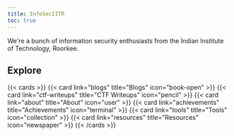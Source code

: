 ```yaml
---
title: InfoSecIITR
toc: true
---
```


We're a bunch of information security enthusiasts from the Indian Institute of Technology, Roorkee.

## Explore

{{< cards >}}
  {{< card link="blogs" title="Blogs" icon="book-open" >}}
  {{< card link="ctf-writeups" title="CTF Writeups" icon="pencil" >}}
  {{< card link="about" title="About" icon="user" >}}
  {{< card link="achievements" title="Achievements" icon="terminal" >}}
  {{< card link="tools" title="Tools" icon="collection" >}}
  {{< card link="resources" title="Resources" icon="newspaper" >}}
{{< /cards >}}